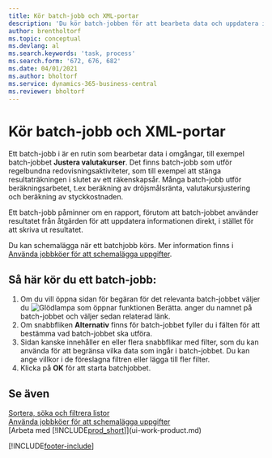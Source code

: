 ```yaml
---
title: Kör batch-jobb och XML-portar
description: 'Du kör batch-jobben för att bearbeta data och uppdatera information, till exempel, att göra regelbundna redovisningsaktiviteter eller för att utföra beräkningar.'
author: brentholtorf
ms.topic: conceptual
ms.devlang: al
ms.search.keywords: 'task, process'
ms.search.form: '672, 676, 682'
ms.date: 04/01/2021
ms.author: bholtorf
ms.service: dynamics-365-business-central
ms.reviewer: bholtorf
---
```

# <a name="run-batch-jobs-and-xmlports"></a>Kör batch-jobb och XML-portar

Ett batch-jobb i är en rutin som bearbetar data i omgångar, till exempel batch-jobbet **Justera valutakurser**. Det finns batch-jobb som utför regelbundna redovisningsaktiviteter, som till exempel att stänga resultaträkningen i slutet av ett räkenskapsår. Många batch-jobb utför beräkningsarbetet, t.ex beräkning av dröjsmålsränta, valutakursjustering och beräkning av styckkostnaden.

Ett batch-jobb påminner om en rapport, förutom att batch-jobbet använder resultatet från åtgärden för att uppdatera informationen direkt, i stället för att skriva ut resultatet.

Du kan schemalägga när ett batchjobb körs. Mer information finns i [Använda jobbköer för att schemalägga uppgifter](admin-job-queues-schedule-tasks.md).

## <a name="to-run-a-batch-job"></a>Så här kör du ett batch-jobb:
1. Om du vill öppna sidan för begäran för det relevanta batch-jobbet väljer du ![Glödlampa som öppnar funktionen Berätta.](media/ui-search/search_small.png "Berätta för mig vad du vill göra") anger du namnet på batch-jobbet och väljer sedan relaterad länk.
2. Om snabbfliken **Alternativ** finns för batch-jobbet fyller du i fälten för att bestämma vad batch-jobbet ska utföra.
3. Sidan kanske innehåller en eller flera snabbflikar med filter, som du kan använda för att begränsa vilka data som ingår i batch-jobbet. Du kan ange villkor i de föreslagna filtren eller lägga till fler filter.
4. Klicka på **OK** för att starta batchjobbet.

## <a name="see-also"></a>Se även
[Sortera, söka och filtrera listor](ui-enter-criteria-filters.md)  
[Använda jobbköer för att schemalägga uppgifter](admin-job-queues-schedule-tasks.md)  
[Arbeta med [!INCLUDE[prod_short](includes/prod_short.md)]](ui-work-product.md)


[!INCLUDE[footer-include](includes/footer-banner.md)]
